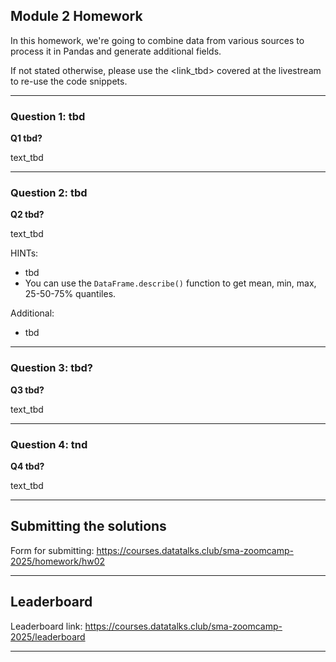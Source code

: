 ## Module 2 Homework

In this homework, we're going to combine data from various sources to process it in Pandas and generate additional fields.

If not stated otherwise, please use the <link_tbd> covered at the livestream to re-use the code snippets.

---
### Question 1: tbd

**Q1 tbd?**

text_tbd

---
### Question 2:  tbd


**Q2 tbd?**


text_tbd 

HINTs:
* tbd
* You can use the `DataFrame.describe()` function to get mean, min, max, 25-50-75% quantiles.


Additional: 
* tbd

---
### Question 3: tbd?

**Q3 tbd?**


text_tbd

---
### Question 4: tnd

**Q4 tbd?**


text_tbd

---
## Submitting the solutions

Form for submitting: https://courses.datatalks.club/sma-zoomcamp-2025/homework/hw02

---
## Leaderboard

Leaderboard link: https://courses.datatalks.club/sma-zoomcamp-2025/leaderboard

---